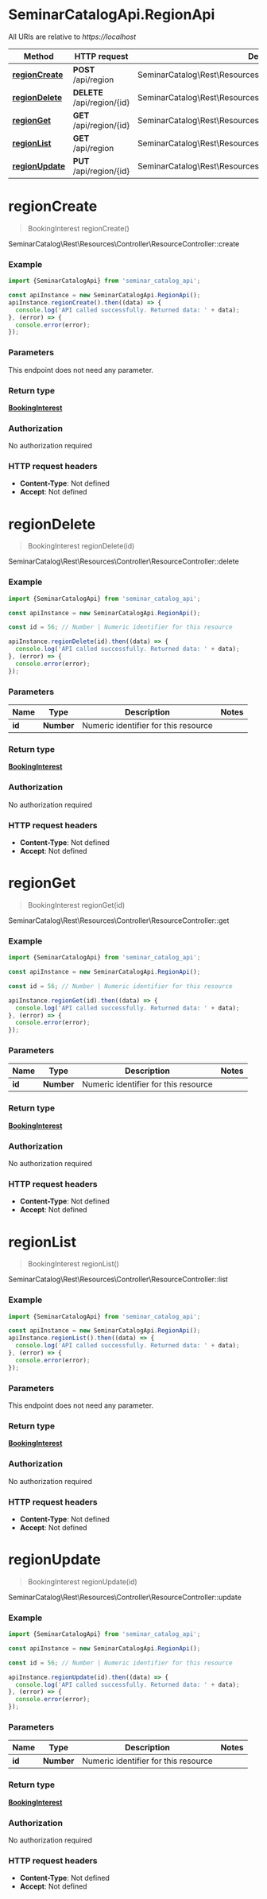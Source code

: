 # SeminarCatalogApi.RegionApi

All URIs are relative to *https://localhost*

Method | HTTP request | Description
------------- | ------------- | -------------
[**regionCreate**](RegionApi.md#regionCreate) | **POST** /api/region | SeminarCatalog\\Rest\\Resources\\Controller\\ResourceController::create
[**regionDelete**](RegionApi.md#regionDelete) | **DELETE** /api/region/{id} | SeminarCatalog\\Rest\\Resources\\Controller\\ResourceController::delete
[**regionGet**](RegionApi.md#regionGet) | **GET** /api/region/{id} | SeminarCatalog\\Rest\\Resources\\Controller\\ResourceController::get
[**regionList**](RegionApi.md#regionList) | **GET** /api/region | SeminarCatalog\\Rest\\Resources\\Controller\\ResourceController::list
[**regionUpdate**](RegionApi.md#regionUpdate) | **PUT** /api/region/{id} | SeminarCatalog\\Rest\\Resources\\Controller\\ResourceController::update


<a name="regionCreate"></a>
# **regionCreate**
> BookingInterest regionCreate()

SeminarCatalog\\Rest\\Resources\\Controller\\ResourceController::create

### Example
```javascript
import {SeminarCatalogApi} from 'seminar_catalog_api';

const apiInstance = new SeminarCatalogApi.RegionApi();
apiInstance.regionCreate().then((data) => {
  console.log('API called successfully. Returned data: ' + data);
}, (error) => {
  console.error(error);
});

```

### Parameters
This endpoint does not need any parameter.

### Return type

[**BookingInterest**](BookingInterest.md)

### Authorization

No authorization required

### HTTP request headers

 - **Content-Type**: Not defined
 - **Accept**: Not defined

<a name="regionDelete"></a>
# **regionDelete**
> BookingInterest regionDelete(id)

SeminarCatalog\\Rest\\Resources\\Controller\\ResourceController::delete

### Example
```javascript
import {SeminarCatalogApi} from 'seminar_catalog_api';

const apiInstance = new SeminarCatalogApi.RegionApi();

const id = 56; // Number | Numeric identifier for this resource

apiInstance.regionDelete(id).then((data) => {
  console.log('API called successfully. Returned data: ' + data);
}, (error) => {
  console.error(error);
});

```

### Parameters

Name | Type | Description  | Notes
------------- | ------------- | ------------- | -------------
 **id** | **Number**| Numeric identifier for this resource | 

### Return type

[**BookingInterest**](BookingInterest.md)

### Authorization

No authorization required

### HTTP request headers

 - **Content-Type**: Not defined
 - **Accept**: Not defined

<a name="regionGet"></a>
# **regionGet**
> BookingInterest regionGet(id)

SeminarCatalog\\Rest\\Resources\\Controller\\ResourceController::get

### Example
```javascript
import {SeminarCatalogApi} from 'seminar_catalog_api';

const apiInstance = new SeminarCatalogApi.RegionApi();

const id = 56; // Number | Numeric identifier for this resource

apiInstance.regionGet(id).then((data) => {
  console.log('API called successfully. Returned data: ' + data);
}, (error) => {
  console.error(error);
});

```

### Parameters

Name | Type | Description  | Notes
------------- | ------------- | ------------- | -------------
 **id** | **Number**| Numeric identifier for this resource | 

### Return type

[**BookingInterest**](BookingInterest.md)

### Authorization

No authorization required

### HTTP request headers

 - **Content-Type**: Not defined
 - **Accept**: Not defined

<a name="regionList"></a>
# **regionList**
> BookingInterest regionList()

SeminarCatalog\\Rest\\Resources\\Controller\\ResourceController::list

### Example
```javascript
import {SeminarCatalogApi} from 'seminar_catalog_api';

const apiInstance = new SeminarCatalogApi.RegionApi();
apiInstance.regionList().then((data) => {
  console.log('API called successfully. Returned data: ' + data);
}, (error) => {
  console.error(error);
});

```

### Parameters
This endpoint does not need any parameter.

### Return type

[**BookingInterest**](BookingInterest.md)

### Authorization

No authorization required

### HTTP request headers

 - **Content-Type**: Not defined
 - **Accept**: Not defined

<a name="regionUpdate"></a>
# **regionUpdate**
> BookingInterest regionUpdate(id)

SeminarCatalog\\Rest\\Resources\\Controller\\ResourceController::update

### Example
```javascript
import {SeminarCatalogApi} from 'seminar_catalog_api';

const apiInstance = new SeminarCatalogApi.RegionApi();

const id = 56; // Number | Numeric identifier for this resource

apiInstance.regionUpdate(id).then((data) => {
  console.log('API called successfully. Returned data: ' + data);
}, (error) => {
  console.error(error);
});

```

### Parameters

Name | Type | Description  | Notes
------------- | ------------- | ------------- | -------------
 **id** | **Number**| Numeric identifier for this resource | 

### Return type

[**BookingInterest**](BookingInterest.md)

### Authorization

No authorization required

### HTTP request headers

 - **Content-Type**: Not defined
 - **Accept**: Not defined

